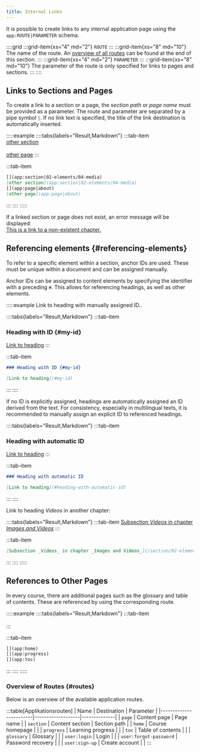 ```yaml
---
title: Internal Links
---
```


It is possible to create links to any internal application page using the
`app:ROUTE|PARAMETER` schema.

::::grid
:::grid-item{xs="4" md="2"}
`ROUTE`
:::
:::grid-item{xs="8" md="10"}
The name of the route. An [overview of all routes](#routes) can be found at the
end of this section.
:::
:::grid-item{xs="4" md="2"}
`PARAMETER`
:::
:::grid-item{xs="8" md="10"}
The parameter of the route is only specified for links to pages and sections.
:::
::::

## Links to Sections and Pages

To create a link to a section or a page, the *section path* or *page name* must
be provided as a parameter. The route and parameter are separated by a pipe
symbol `|`. If no link text is specified, the title of the link destination is
automatically inserted.

:::::example
::::tabs{labels="Result,Markdown"}
:::tab-item
[](app:section|02-elements/04-media)  
[other section](app:section|02-elements/04-media)  
[](app:page|about)  
[other page](app:page|about)
:::

:::tab-item
```markdown
[](app:section|02-elements/04-media)  
[other section](app:section|02-elements/04-media)  
[](app:page|about)  
[other page](app:page|about)
```
:::
::::
:::::

If a linked section or page does not exist, an error message will be displayed:  
[This is a link to a non-existent chapter.](/section/does-not-exist)

## Referencing elements {#referencing-elements}

To refer to a specific element within a section, anchor IDs are used. These must
be unique within a document and can be assigned manually.

Anchor IDs can be assigned to content elements by specifying the identifier with
a preceding `#`. This allows for referencing headings, as well as other
elements.

:::::example
Link to heading with manually assigned ID..

::::tabs{labels="Result,Markdown"}
:::tab-item
### Heading with ID {#my-id}

[Link to heading](#my-id)
:::

:::tab-item
```markdown
### Heading with ID {#my-id}

[Link to heading](#my-id)
```
:::
::::

If no ID is explicitly assigned, headings are automatically assigned an ID
derived from the text. For consistency, especially in multilingual texts, it is
recommended to manually assign an explicit ID to referenced headings.

::::tabs{labels="Result,Markdown"}
:::tab-item
### Heading with automatic ID

[Link to heading](#heading-with-automatic-id)
:::

:::tab-item
```markdown
### Heading with automatic ID

[Link to heading](#heading-with-automatic-id)
```
:::
::::

Link to heading _Videos_ in another chapter:

::::tabs{labels="Result,Markdown"}
:::tab-item
[Subsection _Videos_ in chapter _Images and Videos_](/section/02-elements/04-media#videos)
:::

:::tab-item
```markdown
[Subsection _Videos_ in chapter _Images and Videos_](/section/02-elements/04-media#videos)
```
:::
::::
:::::

## References to Other Pages

In every course, there are additional pages such as the glossary and table of
contents. These are referenced by using the corresponding route.

:::::example
::::tabs{labels="Result,Markdown"}
:::tab-item
[](app:home)  
[](app:progress)  
[](app:toc)
:::

:::tab-item
```markdown
[](app:home)  
[](app:progress)  
[](app:toc)
```
:::
::::
:::::

### Overview of Routes {#routes}

Below is an overview of the available application routes.

:::table[Applikationsrouten]
| Name                   | Destination       | Parameter    |
|------------------------|-------------------|--------------|
| `page`                 | Content page      | Page name    |
| `section`              | Content section   | Section path |
| `home`                 | Course homepage   |              |
| `progress`             | Learning progress |              |
| `toc`                  | Table of contents |              |
| `glossary`             | Glossary          |              |
| `user:login`           | Login             |              |
| `user:forgot-password` | Password recovery |              |
| `user:sign-up`         | Create account    |              |
:::

